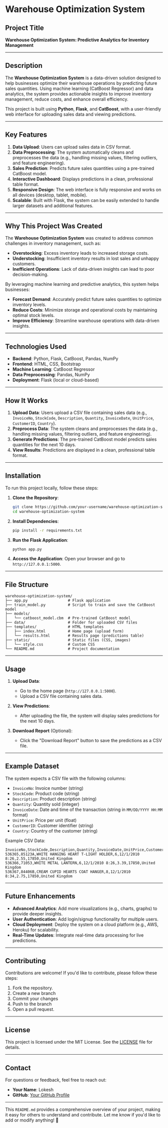# **Warehouse Optimization System**

## **Project Title**
**Warehouse Optimization System: Predictive Analytics for Inventory Management**

---

## **Description**
The **Warehouse Optimization System** is a data-driven solution designed to help businesses optimize their warehouse operations by predicting future sales quantities. Using machine learning (CatBoost Regressor) and data analytics, the system provides actionable insights to improve inventory management, reduce costs, and enhance overall efficiency.

This project is built using **Python**, **Flask**, and **CatBoost**, with a user-friendly web interface for uploading sales data and viewing predictions.

---

## **Key Features**
1. **Data Upload**: Users can upload sales data in CSV format.
2. **Data Preprocessing**: The system automatically cleans and preprocesses the data (e.g., handling missing values, filtering outliers, and feature engineering).
3. **Sales Prediction**: Predicts future sales quantities using a pre-trained CatBoost model.
4. **Interactive Dashboard**: Displays predictions in a clean, professional table format.
5. **Responsive Design**: The web interface is fully responsive and works on all devices (desktop, tablet, mobile).
6. **Scalable**: Built with Flask, the system can be easily extended to handle larger datasets and additional features.

---

## **Why This Project Was Created**
The **Warehouse Optimization System** was created to address common challenges in inventory management, such as:
- **Overstocking**: Excess inventory leads to increased storage costs.
- **Understocking**: Insufficient inventory results in lost sales and unhappy customers.
- **Inefficient Operations**: Lack of data-driven insights can lead to poor decision-making.

By leveraging machine learning and predictive analytics, this system helps businesses:
- **Forecast Demand**: Accurately predict future sales quantities to optimize inventory levels.
- **Reduce Costs**: Minimize storage and operational costs by maintaining optimal stock levels.
- **Improve Efficiency**: Streamline warehouse operations with data-driven insights.

---

## **Technologies Used**
- **Backend**: Python, Flask, CatBoost, Pandas, NumPy
- **Frontend**: HTML, CSS, Bootstrap
- **Machine Learning**: CatBoost Regressor
- **Data Preprocessing**: Pandas, NumPy
- **Deployment**: Flask (local or cloud-based)

---

## **How It Works**
1. **Upload Data**: Users upload a CSV file containing sales data (e.g., `InvoiceNo`, `StockCode`, `Description`, `Quantity`, `InvoiceDate`, `UnitPrice`, `CustomerID`, `Country`).
2. **Preprocess Data**: The system cleans and preprocesses the data (e.g., handling missing values, filtering outliers, and feature engineering).
3. **Generate Predictions**: The pre-trained CatBoost model predicts sales quantities for the next 10 days.
4. **View Results**: Predictions are displayed in a clean, professional table format.

---

## **Installation**
To run this project locally, follow these steps:

1. **Clone the Repository**:
   ```bash
   git clone https://github.com/your-username/warehouse-optimization-system.git
   cd warehouse-optimization-system
   ```

2. **Install Dependencies**:
   ```bash
   pip install -r requirements.txt
   ```

3. **Run the Flask Application**:
   ```bash
   python app.py
   ```

4. **Access the Application**:
   Open your browser and go to `http://127.0.0.1:5000`.

---

## **File Structure**
```
warehouse-optimization-system/
├── app.py                  # Flask application
├── train_model.py          # Script to train and save the CatBoost model
├── models/
│   └── catboost_model.cbm  # Pre-trained CatBoost model
├── data/                   # Folder for uploaded CSV files
├── templates/              # HTML templates
│   ├── index.html          # Home page (upload form)
│   └── results.html        # Results page (predictions table)
├── static/                 # Static files (CSS, images)
│   └── style.css           # Custom CSS
└── README.md               # Project documentation
```

---

## **Usage**
1. **Upload Data**:
   - Go to the home page (`http://127.0.0.1:5000`).
   - Upload a CSV file containing sales data.

2. **View Predictions**:
   - After uploading the file, the system will display sales predictions for the next 10 days.

3. **Download Report** (Optional):
   - Click the "Download Report" button to save the predictions as a CSV file.

---

## **Example Dataset**
The system expects a CSV file with the following columns:
- `InvoiceNo`: Invoice number (string)
- `StockCode`: Product code (string)
- `Description`: Product description (string)
- `Quantity`: Quantity sold (integer)
- `InvoiceDate`: Date and time of the transaction (string in `MM/DD/YYYY HH:MM` format)
- `UnitPrice`: Price per unit (float)
- `CustomerID`: Customer identifier (string)
- `Country`: Country of the customer (string)

Example CSV Data:
```csv
InvoiceNo,StockCode,Description,Quantity,InvoiceDate,UnitPrice,CustomerID,Country
536365,85123A,WHITE HANGING HEART T-LIGHT HOLDER,6,12/1/2010 8:26,2.55,17850,United Kingdom
536366,71053,WHITE METAL LANTERN,6,12/1/2010 8:26,3.39,17850,United Kingdom
536367,84406B,CREAM CUPID HEARTS COAT HANGER,8,12/1/2010 8:34,2.75,17850,United Kingdom
```

---

## **Future Enhancements**
- **Advanced Analytics**: Add more visualizations (e.g., charts, graphs) to provide deeper insights.
- **User Authentication**: Add login/signup functionality for multiple users.
- **Cloud Deployment**: Deploy the system on a cloud platform (e.g., AWS, Heroku) for scalability.
- **Real-Time Updates**: Integrate real-time data processing for live predictions.

---

## **Contributing**
Contributions are welcome! If you'd like to contribute, please follow these steps:
1. Fork the repository.
2. Create a new branch
3. Commit your changes
4. Push to the branch 
5. Open a pull request.

---

## **License**
This project is licensed under the MIT License. See the [LICENSE](LICENSE) file for details.

---

## **Contact**
For questions or feedback, feel free to reach out:
- **Your Name**: Lokesh
- **GitHub**: [Your GitHub Profile](https://github.com/Lokesh777777)

---

This `README.md` provides a comprehensive overview of your project, making it easy for others to understand and contribute. Let me know if you'd like to add or modify anything! 🚀

